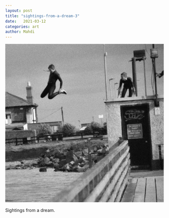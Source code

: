 ```yaml
---
layout: post
title: "sightings-from-a-dream-3"
date:   2021-03-12
categories: art
author: Mahdi
---
```


![sightings-from-a-dream](/img/arts/sightings-from-a-dream-3.jpg)

<span class='image-details'>
Sightings from a dream.
</span>

